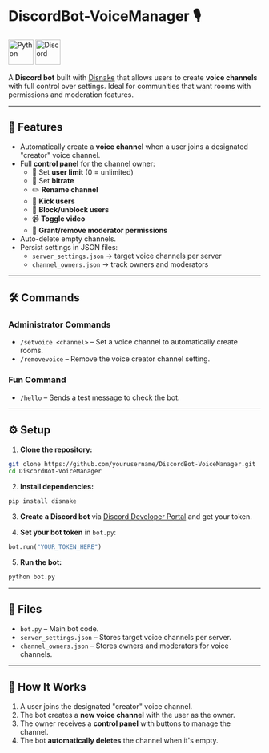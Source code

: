 # DiscordBot-VoiceManager 🎙️

<img src="https://cdn.jsdelivr.net/gh/devicons/devicon/icons/python/python-original.svg" alt="Python" width="50" height="50"/>
<img src="https://cdn.brandfetch.io/idM8Hlme1a/theme/dark/symbol.svg?c=1dxbfHSJFAPEGdCLU4o5B" alt="Discord" width="50" height="50"/>

A **Discord bot** built with [Disnake](https://docs.disnake.dev/) that allows users to create **voice channels** with full control over settings. Ideal for communities that want  rooms with permissions and moderation features.

---

## 🚀 Features

- Automatically create a **voice channel** when a user joins a designated "creator" voice channel.
- Full **control panel** for the channel owner:
  - 👥 Set **user limit** (0 = unlimited)
  - 🎵 Set **bitrate**
  - ✏️ **Rename channel**
  - 👢 **Kick users**
  - 🚫 **Block/unblock users**
  - 📹 **Toggle video**
  - 🔑 **Grant/remove moderator permissions**
- Auto-delete empty channels.
- Persist settings in JSON files:
  - `server_settings.json` → target voice channels per server
  - `channel_owners.json` → track owners and moderators

---

## 🛠️ Commands

### Administrator Commands
- `/setvoice <channel>` – Set a voice channel to automatically create rooms.
- `/removevoice` – Remove the voice creator channel setting.

### Fun Command
- `/hello` – Sends a test message to check the bot.

---

## ⚙️ Setup

1. **Clone the repository:**

```bash
git clone https://github.com/yourusername/DiscordBot-VoiceManager.git
cd DiscordBot-VoiceManager
````

2. **Install dependencies:**

```bash
pip install disnake
```

3. **Create a Discord bot** via [Discord Developer Portal](https://discord.com/developers/applications) and get your token.

4. **Set your bot token** in `bot.py`:

```python
bot.run("YOUR_TOKEN_HERE")
```

5. **Run the bot:**

```bash
python bot.py
```

---

## 📁 Files

* `bot.py` – Main bot code.
* `server_settings.json` – Stores target voice channels per server.
* `channel_owners.json` – Stores owners and moderators for voice channels.

---

## 📝 How It Works

1. A user joins the designated "creator" voice channel.
2. The bot creates a **new voice channel** with the user as the owner.
3. The owner receives a **control panel** with buttons to manage the channel.
4. The bot **automatically deletes** the channel when it's empty.
